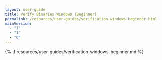 ```yaml
---
layout: user-guide
title: Verify Binaries Windows (Beginner)
permalink: /resources/user-guides/verification-windows-beginner.html
mainVersion:
  - "1"
  - "1"
  - "0"
---
```


{% tf resources/user-guides/verification-windows-beginner.md %}
